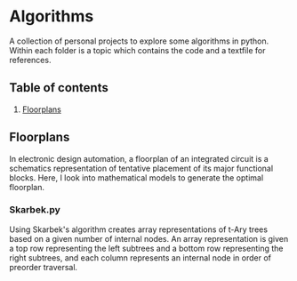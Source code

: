# Algorithms
A collection of personal projects to explore some algorithms in python. Within each folder is a topic which contains the code and a textfile for references.

## Table of contents
1. [Floorplans](#floorplans)

## Floorplans <a name="floorplans"></a>
In electronic design automation, a floorplan of an integrated circuit is a schematics representation of tentative placement of its major functional blocks. Here, I look into mathematical models to generate the optimal floorplan.

### Skarbek.py
Using Skarbek's algorithm creates array representations of t-Ary trees based on a given number of internal nodes. An array representation is given a top row representing the left subtrees and a bottom row representing the right subtrees, and each column represents an internal node in order of preorder traversal.